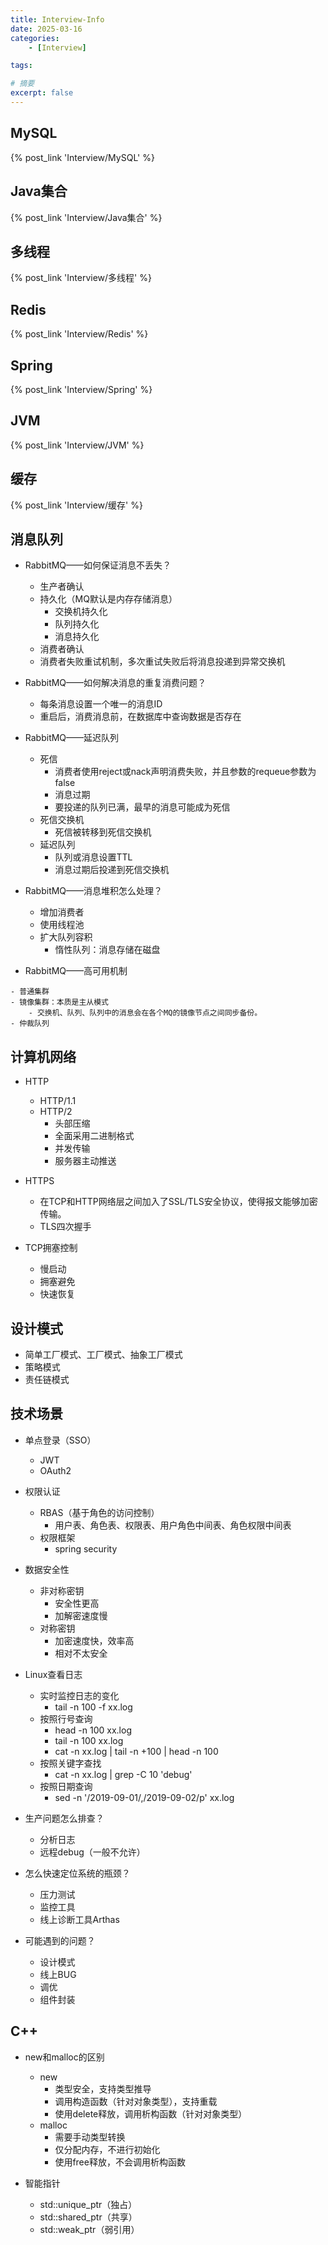 ```yaml
---
title: Interview-Info
date: 2025-03-16
categories: 
    - [Interview]

tags: 

# 摘要
excerpt: false
---
```



## MySQL
{% post_link 'Interview/MySQL' %}

## Java集合
{% post_link 'Interview/Java集合' %}

## 多线程
{% post_link 'Interview/多线程' %}

## Redis
{% post_link 'Interview/Redis' %}

## Spring
{% post_link 'Interview/Spring' %}

## JVM
{% post_link 'Interview/JVM' %}

## 缓存
{% post_link 'Interview/缓存' %}

## 消息队列
- RabbitMQ——如何保证消息不丢失？
    - 生产者确认
    - 持久化（MQ默认是内存存储消息）
        - 交换机持久化
        - 队列持久化
        - 消息持久化
    - 消费者确认
    - 消费者失败重试机制，多次重试失败后将消息投递到异常交换机

- RabbitMQ——如何解决消息的重复消费问题？
    - 每条消息设置一个唯一的消息ID
    - 重启后，消费消息前，在数据库中查询数据是否存在

- RabbitMQ——延迟队列
    - 死信
        - 消费者使用reject或nack声明消费失败，并且参数的requeue参数为false
        - 消息过期
        - 要投递的队列已满，最早的消息可能成为死信
    - 死信交换机
        - 死信被转移到死信交换机
    - 延迟队列
        - 队列或消息设置TTL
        - 消息过期后投递到死信交换机

- RabbitMQ——消息堆积怎么处理？
    - 增加消费者
    - 使用线程池
    - 扩大队列容积
        - 惰性队列：消息存储在磁盘

- RabbitMQ——高可用机制
<!-- TODO -->
    - 普通集群
    - 镜像集群：本质是主从模式
        - 交换机、队列、队列中的消息会在各个MQ的镜像节点之间同步备份。
    - 仲裁队列

## 计算机网络
- HTTP
    - HTTP/1.1
    - HTTP/2
        - 头部压缩
        - 全面采用二进制格式
        - 并发传输
        - 服务器主动推送
- HTTPS
    - 在TCP和HTTP网络层之间加入了SSL/TLS安全协议，使得报文能够加密传输。
    - TLS四次握手

- TCP拥塞控制
    - 慢启动
    - 拥塞避免
    - 快速恢复

## 设计模式
- 简单工厂模式、工厂模式、抽象工厂模式
- 策略模式
- 责任链模式

## 技术场景
- 单点登录（SSO）
    - JWT
    - OAuth2
- 权限认证
    - RBAS（基于角色的访问控制）
        - 用户表、角色表、权限表、用户角色中间表、角色权限中间表
    - 权限框架
        - spring security
- 数据安全性
    - 非对称密钥
        - 安全性更高
        - 加解密速度慢
    - 对称密钥
        - 加密速度快，效率高
        - 相对不太安全

- Linux查看日志
    - 实时监控日志的变化
        - tail -n 100 -f xx.log
    - 按照行号查询
        - head -n 100 xx.log
        - tail -n 100 xx.log
        - cat -n xx.log | tail -n +100 | head -n 100
    - 按照关键字查找
        - cat -n xx.log | grep -C 10 'debug'
    - 按照日期查询
        - sed -n '/2019-09-01/,/2019-09-02/p' xx.log

- 生产问题怎么排查？
    - 分析日志
    - 远程debug（一般不允许）

- 怎么快速定位系统的瓶颈？
    - 压力测试
    - 监控工具
    - 线上诊断工具Arthas

- 可能遇到的问题？
    - 设计模式
    - 线上BUG
    - 调优
    - 组件封装

## C++
- new和malloc的区别
    - new
        - 类型安全，支持类型推导
        - 调用构造函数（针对对象类型），支持重载
        - 使用delete释放，调用析构函数（针对对象类型）
    - malloc
        - 需要手动类型转换
        - 仅分配内存，不进行初始化
        - 使用free释放，不会调用析构函数

- 智能指针
    - std::unique_ptr（独占）
    - std::shared_ptr（共享）
    - std::weak_ptr（弱引用）